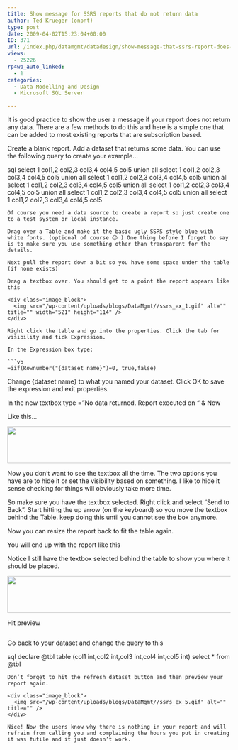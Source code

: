 ```yaml
---
title: Show message for SSRS reports that do not return data
author: Ted Krueger (onpnt)
type: post
date: 2009-04-02T15:23:04+00:00
ID: 371
url: /index.php/datamgmt/datadesign/show-message-that-ssrs-report-does-not-c/
views:
  - 25226
rp4wp_auto_linked:
  - 1
categories:
  - Data Modelling and Design
  - Microsoft SQL Server

---
```

It is good practice to show the user a message if your report does not return any data. There are a few methods to do this and here is a simple one that can be added to most existing reports that are subscription based.
  
Create a blank report. Add a dataset that returns some data. You can use the following query to create your example…

sql
select 1 col1,2 col2,3 col3,4 col4,5 col5
union all
select 1 col1,2 col2,3 col3,4 col4,5 col5
union all
select 1 col1,2 col2,3 col3,4 col4,5 col5
union all
select 1 col1,2 col2,3 col3,4 col4,5 col5
union all
select 1 col1,2 col2,3 col3,4 col4,5 col5
union all
select 1 col1,2 col2,3 col3,4 col4,5 col5
union all
select 1 col1,2 col2,3 col3,4 col4,5 col5
```
Of course you need a data source to create a report so just create one to a test system or local instance.
  
Drag over a Table and make it the basic ugly SSRS style blue with white fonts. (optional of course 😉 ) One thing before I forget to say is to make sure you use something other than transparent for the details.
  
Next pull the report down a bit so you have some space under the table (if none exists)
  
Drag a textbox over. You should get to a point the report appears like this

<div class="image_block">
  <img src="/wp-content/uploads/blogs/DataMgmt//ssrs_ex_1.gif" alt="" title="" width="521" height="114" />
</div>

Right click the table and go into the properties. Click the tab for visibility and tick Expression.
  
In the Expression box type: 

```vb
=iif(Rownumber("{dataset name}")=0, true,false)
```

Change {dataset name} to what you named your dataset. Click OK to save the expression and exit properties.
  
In the new textbox type =”No data returned. Report executed on “ & Now
  
Like this…

<div class="image_block">
  <img src="/wp-content/uploads/blogs/DataMgmt//ssrs_ex_2.gif" alt="" title="" width="516" height="83" />
</div>

Now you don’t want to see the textbox all the time. The two options you have are to hide it or set the visibility based on something. I like to hide it sense checking for things will obviously take more time.
  
So make sure you have the textbox selected. Right click and select “Send to Back”. Start hitting the up arrow (on the keyboard) so you move the textbox behind the Table. keep doing this until you cannot see the box anymore.
  
Now you can resize the report back to fit the table again.
  
You will end up with the report like this
  
Notice I still have the textbox selected behind the table to show you where it should be placed.

<div class="image_block">
  <img src="/wp-content/uploads/blogs/DataMgmt//ssrs_ex_3.gif" alt="" title="" width="516" height="83" />
</div>

Hit preview

<div class="image_block">
  <img src="/wp-content/uploads/blogs/DataMgmt//ssrs_ex_4.gif" alt="" title="" />
</div>

Go back to your dataset and change the query to this

sql
declare @tbl table (col1 int,col2 int,col3 int,col4 int,col5 int)
select * from @tbl
```
Don’t forget to hit the refresh dataset button and then preview your report again. 

<div class="image_block">
  <img src="/wp-content/uploads/blogs/DataMgmt//ssrs_ex_5.gif" alt="" title="" />
</div>

Nice! Now the users know why there is nothing in your report and will refrain from calling you and complaining the hours you put in creating it was futile and it just doesn’t work.